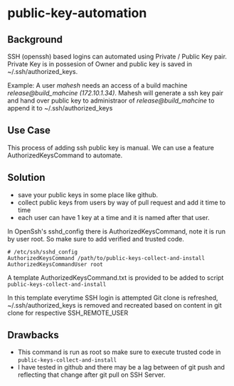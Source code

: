 # public-key-automation

## Background
SSH (openssh) based logins can automated using Private / Public Key pair. Private Key is in possesion of Owner and public key is saved in ~/.ssh/authorized_keys.

Example:
A user *mahesh* needs an access of a build machine *release@build_mahcine (172.10.1.34)*. 
Mahesh will generate a ssh key pair and hand over public key to administraor of *release@build_mahcine* to append it to ~/.ssh/authorized_keys

## Use Case 
This process of adding ssh public key is manual. We can use a feature AuthorizedKeysCommand to automate.

## Solution
+ save your public keys in some place like github. 
+ collect public keys from users by way of pull request and add it time to time
+ each user can have 1 key at a time and it is named after that user.

In OpenSsh's sshd_config there is AuthorizedKeysCommand, note it is run by user root. So make sure to add verified and trusted code.
```
# /etc/ssh/sshd_config
AuthorizedKeysCommand /path/to/public-keys-collect-and-install
AuthorizedKeysCommandUser root
```

A template AuthorizedKeysCommand.txt is provided to be added to script ```public-keys-collect-and-install```

In this template everytime SSH login is attempted Git clone is refreshed, ~/.ssh/authorized_keys is removed and recreated based on content in git clone for respective SSH_REMOTE_USER

## Drawbacks
+ This command is run as root so make sure to execute trusted code in ```public-keys-collect-and-install```
+ I have tested in github and there may be a lag between of git push and reflecting that change after git pull on SSH Server. 

